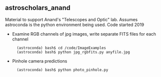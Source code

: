 ## astroscholars_anand
Material to support Anand's "Telescopes and Optic" lab.  Assumes astroconda is the python environment being used.
Code started 2019

- Examine RGB channels of jpg images, write separate FITS files for each channel

		(astroconda) bash$ cd /code/ImageExamples
		(astroconda) bash$ python jpg_rgbfits.py anyfile.jpg

- Pinhole camera predictions

		(astroconda) bash$ python photo_pinhole.py